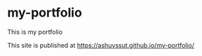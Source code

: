 # my-portfolio
This is my portfolio

This site is published at https://ashuvssut.github.io/my-portfolio/
